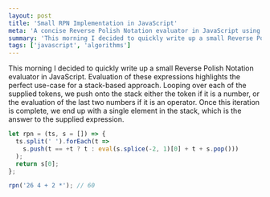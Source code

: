 ```yaml
---
layout: post
title: 'Small RPN Implementation in JavaScript'
meta: 'A concise Reverse Polish Notation evaluator in JavaScript using ES2015 features, demonstrating a stack-based approach.'
summary: 'This morning I decided to quickly write up a small Reverse Polish Notation evaluator in JavaScript. Evaluation of these expressions highlights the perfect use-case for a stack-based approach.'
tags: ['javascript', 'algorithms']
---
```


This morning I decided to quickly write up a small Reverse Polish Notation evaluator in JavaScript.
Evaluation of these expressions highlights the perfect use-case for a stack-based approach.
Looping over each of the supplied tokens, we push onto the stack either the token if it is a number, or the evaluation of the last two numbers if it is an operator.
Once this iteration is complete, we end up with a single element in the stack, which is the answer to the supplied expression.

```js
let rpn = (ts, s = []) => {
  ts.split(' ').forEach(t =>
    s.push(t == +t ? t : eval(s.splice(-2, 1)[0] + t + s.pop()))
  );
  return s[0];
};

rpn('26 4 + 2 *'); // 60
```
